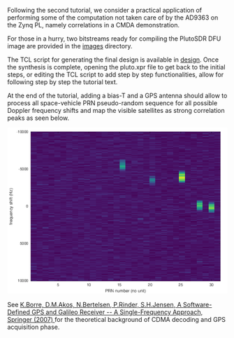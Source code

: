 Following the second tutorial, we consider a practical application of performing
some of the computation not taken care of by the AD9363 on the Zynq PL, namely
correlations in a CMDA demonstration.

For those in a hurry, two bitstreams ready for compiling the PlutoSDR DFU image are provided 
in the [images](images) directory. 

The TCL script for generating the final design is available in [design](design). Once the 
synthesis is complete, opening the pluto.xpr file to get back to the initial steps, or editing
the TCL script to add step by step functionalities, allow for following step by step the
tutorial text.

At the end of the tutorial, adding a bias-T and a GPS antenna should allow to process
all space-vehicle PRN pseudo-random sequence for all possible Doppler frequency shifts 
and map the visible satellites as strong correlation peaks as seen below.

![GPS acquisition](images/gps_plutosdr.png)

See [K.Borre, D.M.Akos, N.Bertelsen, P.Rinder, S.H.Jensen, A Software-Defined GPS and 
Galileo Receiver -- A Single-Frequency Approach, Springer (2007)
](https://www.springer.com/gp/book/9780817643904) for the theoretical background of
CDMA decoding and GPS acquisition phase.
